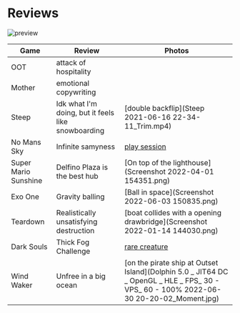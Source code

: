 # Reviews

![preview](preview.jpg)

Game | Review | Photos
---  |---     |---
OOT | attack of hospitality 
Mother | emotional copywriting
Steep | Idk what I'm doing, but it feels like snowboarding | [double backflip](Steep 2021-06-16 22-34-11_Trim.mp4)
No Mans Sky | Infinite samyness | [play session](no_mans_sky)
Super Mario Sunshine | Delfino Plaza is the best hub | [On top of the lighthouse](Screenshot 2022-04-01 154351.png)
Exo One | Gravity balling | [Ball in space](Screenshot 2022-06-03 150835.png)
Teardown | Realistically unsatisfying destruction | [boat collides with a opening drawbridge](Screenshot 2022-01-14 144030.png)
Dark Souls | Thick Fog Challenge | [rare creature](IMG_20200313_141218.jpg)
Wind Waker | Unfree in a big ocean | [on the pirate ship at Outset Island](Dolphin 5.0 _ JIT64 DC _ OpenGL _ HLE _ FPS_ 30 - VPS_ 60 - 100% 2022-06-30 20-20-02_Moment.jpg)


